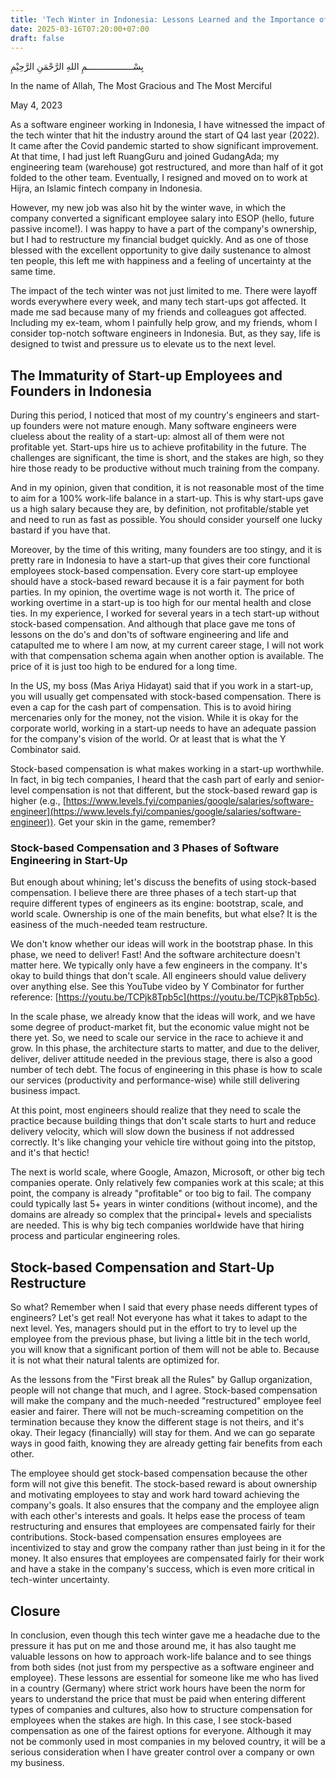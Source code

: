 ```yaml
---
title: 'Tech Winter in Indonesia: Lessons Learned and the Importance of Stock-Based Compensation'
date: 2025-03-16T07:20:00+07:00
draft: false
---
```


بِسْــــــــــــــــــمِ اللهِ الرَّحْمَنِ الرَّحِيْمِ

In the name of Allah, The Most Gracious and The Most Merciful

May 4, 2023

As a software engineer working in Indonesia, I have witnessed the impact of the tech winter that hit the industry around the start of Q4 last year (2022). It came after the Covid pandemic started to show significant improvement. At that time, I had just left RuangGuru and joined GudangAda; my engineering team (warehouse) got restructured, and more than half of it got folded to the other team. Eventually, I resigned and moved on to work at Hijra, an Islamic fintech company in Indonesia.

However, my new job was also hit by the winter wave, in which the company converted a significant employee salary into ESOP (hello, future passive income!). I was happy to have a part of the company's ownership, but I had to restructure my financial budget quickly. And as one of those blessed with the excellent opportunity to give daily sustenance to almost ten people, this left me with happiness and a feeling of uncertainty at the same time.

The impact of the tech winter was not just limited to me. There were layoff words everywhere every week, and many tech start-ups got affected. It made me sad because many of my friends and colleagues got affected. Including my ex-team, whom I painfully help grow, and my friends, whom I consider top-notch software engineers in Indonesia. But, as they say, life is designed to twist and pressure us to elevate us to the next level.

## **The Immaturity of Start-up Employees and Founders in Indonesia**

During this period, I noticed that most of my country's engineers and start-up founders were not mature enough. Many software engineers were clueless about the reality of a start-up: almost all of them were not profitable yet. Start-ups hire us to achieve profitability in the future. The challenges are significant, the time is short, and the stakes are high, so they hire those ready to be productive without much training from the company.

And in my opinion, given that condition, it is not reasonable most of the time to aim for a 100% work-life balance in a start-up. This is why start-ups gave us a high salary because they are, by definition, not profitable/stable yet and need to run as fast as possible. You should consider yourself one lucky bastard if you have that.

Moreover, by the time of this writing, many founders are too stingy, and it is pretty rare in Indonesia to have a start-up that gives their core functional employees stock-based compensation. Every core start-up employee should have a stock-based reward because it is a fair payment for both parties. In my opinion, the overtime wage is not worth it. The price of working overtime in a start-up is too high for our mental health and close ties. In my experience, I worked for several years in a tech start-up without stock-based compensation. And although that place gave me tons of lessons on the do's and don'ts of software engineering and life and catapulted me to where I am now, at my current career stage, I will not work with that compensation schema again when another option is available. The price of it is just too high to be endured for a long time.

In the US, my boss (Mas Ariya Hidayat) said that if you work in a start-up, you will usually get compensated with stock-based compensation. There is even a cap for the cash part of compensation. This is to avoid hiring mercenaries only for the money, not the vision. While it is okay for the corporate world, working in a start-up needs to have an adequate passion for the company's vision of the world. Or at least that is what the Y Combinator said.

Stock-based compensation is what makes working in a start-up worthwhile. In fact, in big tech companies, I heard that the cash part of early and senior-level compensation is not that different, but the stock-based reward gap is higher (e.g., [https://www.levels.fyi/companies/google/salaries/software-engineer](https://www.levels.fyi/companies/google/salaries/software-engineer)). Get your skin in the game, remember?

### **Stock-based Compensation and 3 Phases of Software Engineering in Start-Up**

But enough about whining; let's discuss the benefits of using stock-based compensation. I believe there are three phases of a tech start-up that require different types of engineers as its engine: bootstrap, scale, and world scale. Ownership is one of the main benefits, but what else? It is the easiness of the much-needed team restructure.

We don't know whether our ideas will work in the bootstrap phase. In this phase, we need to deliver! Fast! And the software architecture doesn't matter here. We typically only have a few engineers in the company. It's okay to build things that don't scale. All engineers should value delivery over anything else. See this YouTube video by Y Combinator for further reference: [https://youtu.be/TCPjk8Tpb5c](https://youtu.be/TCPjk8Tpb5c).

In the scale phase, we already know that the ideas will work, and we have some degree of product-market fit, but the economic value might not be there yet. So, we need to scale our service in the race to achieve it and grow. In this phase, the architecture starts to matter, and due to the deliver, deliver, deliver attitude needed in the previous stage, there is also a good number of tech debt. The focus of engineering in this phase is how to scale our services (productivity and performance-wise) while still delivering business impact.

At this point, most engineers should realize that they need to scale the practice because building things that don't scale starts to hurt and reduce delivery velocity, which will slow down the business if not addressed correctly. It's like changing your vehicle tire without going into the pitstop, and it's that hectic!

The next is world scale, where Google, Amazon, Microsoft, or other big tech companies operate. Only relatively few companies work at this scale; at this point, the company is already "profitable" or too big to fail. The company could typically last 5+ years in winter conditions (without income), and the domains are already so complex that the principal+ levels and specialists are needed. This is why big tech companies worldwide have that hiring process and particular engineering roles.

## **Stock-based Compensation and Start-Up Restructure**

So what? Remember when I said that every phase needs different types of engineers? Let's get real! Not everyone has what it takes to adapt to the next level. Yes, managers should put in the effort to try to level up the employee from the previous phase, but living a little bit in the tech world, you will know that a significant portion of them will not be able to. Because it is not what their natural talents are optimized for.

As the lessons from the "First break all the Rules" by Gallup organization, people will not change that much, and I agree. Stock-based compensation will make the company and the much-needed "restructured" employee feel easier and fairer. There will not be much-screaming competition on the termination because they know the different stage is not theirs, and it's okay. Their legacy (financially) will stay for them. And we can go separate ways in good faith, knowing they are already getting fair benefits from each other.

The employee should get stock-based compensation because the other form will not give this benefit. The stock-based reward is about ownership and motivating employees to stay and work hard toward achieving the company's goals. It also ensures that the company and the employee align with each other's interests and goals. It helps ease the process of team restructuring and ensures that employees are compensated fairly for their contributions. Stock-based compensation ensures employees are incentivized to stay and grow the company rather than just being in it for the money. It also ensures that employees are compensated fairly for their work and have a stake in the company's success, which is even more critical in tech-winter uncertainty.

## Closure

In conclusion, even though this tech winter gave me a headache due to the pressure it has put on me and those around me, it has also taught me valuable lessons on how to approach work-life balance and to see things from both sides (not just from my perspective as a software engineer and employee). These lessons are essential for someone like me who has lived in a country (Germany) where strict work hours have been the norm for years to understand the price that must be paid when entering different types of companies and cultures, also how to structure compensation for employees when the stakes are high. In this case, I see stock-based compensation as one of the fairest options for everyone. Although it may not be commonly used in most companies in my beloved country, it will be a serious consideration when I have greater control over a company or own my business.
